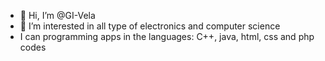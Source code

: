 - 👋 Hi, I’m @GI-Vela
- 👀 I’m interested in all type of electronics and computer science
- I can programming apps in the languages: C++, java, html, css and php codes
